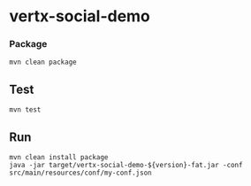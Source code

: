 vertx-social-demo
===

### Package
```
mvn clean package
```

## Test
```
mvn test
```

## Run
```
mvn clean install package
java -jar target/vertx-social-demo-${version}-fat.jar -conf src/main/resources/conf/my-conf.json
```